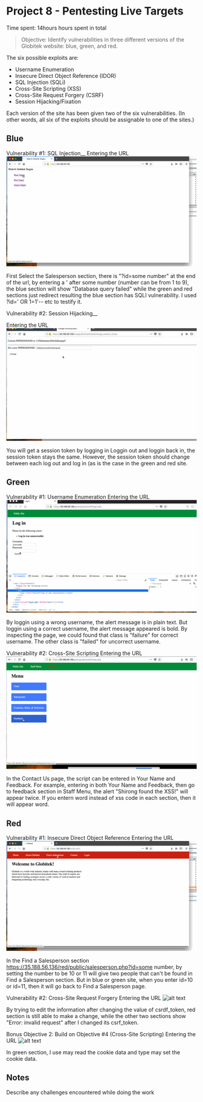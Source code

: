 # Project 8 - Pentesting Live Targets

Time spent: 14hours hours spent in total

> Objective: Identify vulnerabilities in three different versions of the Globitek website: blue, green, and red.

The six possible exploits are:
* Username Enumeration
* Insecure Direct Object Reference (IDOR)
* SQL Injection (SQLi)
* Cross-Site Scripting (XSS)
* Cross-Site Request Forgery (CSRF)
* Session Hijacking/Fixation

Each version of the site has been given two of the six vulnerabilities. (In other words, all six of the exploits should be assignable to one of the sites.)

## Blue

Vulnerability #1: SQL Injection__
Entering the URL ![alt text](https://github.com/riyadhhossain01/codepath/blob/master/week8/SQL%20Injection%20Blue.gif)

First Select the Salesperson section, there is "?id=some number" at the end of the url, by entering a ' after some number (number can be from 1 to 9), the blue section will show "Database query failed" while the green and red sections just redirect resulting the blue section has SQLI vulnerability. I used ?id=' OR 1=1'-- etc to testify it.

Vulnerability #2: Session Hijacking__

Entering the URL ![alt text](https://github.com/riyadhhossain01/codepath/blob/master/week8/Session%20Hijacking:Fixation%20Blue.gif)

You will get a session token by logging in
Loggin out and loggin back in, the session token stays the same. However, the session token should change between each log out and log in (as is the case in the green and red site.


## Green

Vulnerability #1: Username Enumeration
Entering the URL ![alt text](https://github.com/riyadhhossain01/codepath/blob/master/week8/Username%20Enumeration%20Green.gif)

By loggin using a wrong username, the alert message is in plain text. But  loggin using a correct username, the alert message appeared is bold. By inspecting the page, we could found that class is "failure" for correct username. The other class is "failed" for uncorrect username.

Vulnerability #2: Cross-Site Scripting
Entering the URL ![alt text](https://github.com/riyadhhossain01/codepath/blob/master/week8/Cross-Site%20Scripting%20Green.gif)

In the Contact Us page, the script can be entered in Your Name and Feedback. For example, entering <script>alert('Shirong found the XSS!')</script> in both Your Name and Feedback, then go to feedback section in Staff Menu, the alert "Shirong found the XSS!" will appear twice. If you entern word instead of xss code in each section, then it will appear word.


## Red

Vulnerability #1: Insecure Direct Object Reference
Entering the URL ![alt text](https://github.com/riyadhhossain01/codepath/blob/master/week8/Insecure%20Direct%20Object%20Refrence%20Red.gif)

In the Find a Salesperson section https://35.188.56.136/red/public/salesperson.php?id=some number, by setting the number to be 10 or 11 will give two people that can't be found in Find a Salesperson section. But in blue or green site, when you enter id=10 or id=11, then it will go back to Find a Salesperson page.

Vulnerability #2: Cross-Site Request Forgery
Entering the URL ![alt text](https://github.com/riyadhhossain01/codepath/blob/master/week8/Cross%20Site%20Request%20Forgery%20RED%3CCSRF%3E.gif)

By trying to edit the information after changing the value of csrdf_token, red section is still able to make a change, while the other two sections show "Error: invalid request" after I changed its csrf_token.

Bonus Objective 2: Build on Objective #4 (Cross-Site Scripting)
Entering the URL ![alt text](https://github.com/riyadhhossain01/codepath/blob/master/week8/Build%20on%20Objective%20%234(CSS).gif)

In green section, I use <script>document.location="https://www.google.com"</script> in Feedback in Contact Us, then  I went to the feedback section in Staff Menu, it should direct the page to google. Additionally, type <script>alert(document.cookie)</script> may read the cookie data and type <script>document.cookie="username=abcde"</script>may set the cookie data.

## Notes

Describe any challenges encountered while doing the work

